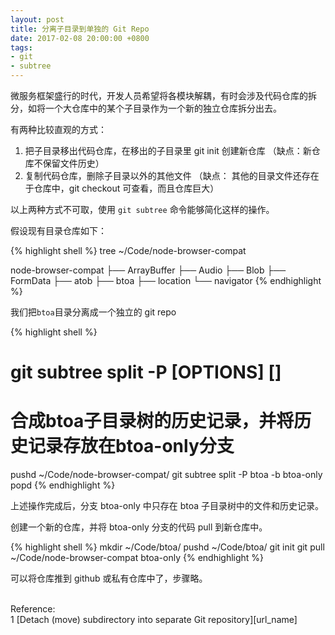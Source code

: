 ```yaml
---
layout: post
title: 分离子目录到单独的 Git Repo
date: 2017-02-08 20:00:00 +0800
tags:
- git
- subtree
---
```


微服务框架盛行的时代，开发人员希望将各模块解耦，有时会涉及代码仓库的拆分，如将一个大仓库中的某个子目录作为一个新的独立仓库拆分出去。

有两种比较直观的方式：

1. 把子目录移出代码仓库，在移出的子目录里 git init 创建新仓库 （缺点：新仓库不保留文件历史）
2. 复制代码仓库，删除子目录以外的其他文件 （缺点： 其他的目录文件还存在于仓库中，git checkout 可查看，而且仓库巨大）

以上两种方式不可取，使用 `git subtree` 命令能够简化这样的操作。

假设现有目录仓库如下：

{% highlight shell %}
tree ~/Code/node-browser-compat

node-browser-compat
├── ArrayBuffer
├── Audio
├── Blob
├── FormData
├── atob
├── btoa
├── location
└── navigator
{% endhighlight %}

我们把`btoa`目录分离成一个独立的 git repo

{% highlight shell %}
# git subtree split -P <prefix> [OPTIONS] [<commit>]
# 合成btoa子目录树的历史记录，并将历史记录存放在btoa-only分支
pushd ~/Code/node-browser-compat/
git subtree split -P btoa -b btoa-only
popd
{% endhighlight %}

上述操作完成后，分支 btoa-only 中只存在 btoa 子目录树中的文件和历史记录。

创建一个新的仓库，并将 btoa-only 分支的代码 pull 到新仓库中。

{% highlight shell %}
mkdir ~/Code/btoa/
pushd ~/Code/btoa/
git init
git pull ~/Code/node-browser-compat btoa-only
{% endhighlight %}

可以将仓库推到 github 或私有仓库中了，步骤略。

<br>
<span class="post-meta">
Reference:
</span>
<br>
<span class="post-meta">
1 [Detach (move) subdirectory into separate Git repository][url_name]
</span>

[url_name]: http://stackoverflow.com/questions/359424/detach-move-subdirectory-into-separate-git-repository/17864475#17864475
